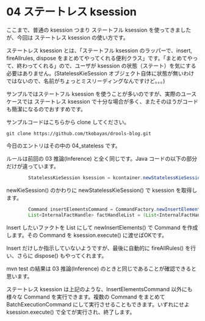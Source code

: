 # 04 ステートレス ksession
ここまで、普通の ksession つまり ステートフル ksession を使ってきましたが、今回は ステートレス ksession の使い方です。

ステートレス ksession とは、「ステートフル ksession のラッパーで、insert, fireAllrules, dispose をまとめてやってくれる便利クラス」です。「まとめてやって、終わってくれる」ので、ユーザが ksession の状態（ステート）を気にする必要はありません。(StatelessKieSession オブジェクト自体に状態が無いわけではないので、名前がちょっとミスリーディングなんですけど｡｡｡)

サンプルではステートフル ksession を使うことが多いのですが、実際のユースケースでは ステートレス ksession で十分な場合が多く、またそのほうがコードも簡潔になるのでおすすめです。

サンプルコードはこちらから clone してください。

```
git clone https://github.com/tkobayas/drools-blog.git
```

今日のエントリはその中の 04_stateless です。

ルールは前回の 03 推論(Inference) と全く同じです。Java コードの以下の部分だけが違っています。

```java
        StatelessKieSession ksession = kcontainer.newStatelessKieSession();
```
newKieSession() のかわりに newStatelessKieSession() で ksession を取得します。

```java
        Command insertElementsCommand = CommandFactory.newInsertElements(Arrays.asList(john, order));
        List<InternalFactHandle> factHandleList = (List<InternalFactHandle>) ksession.execute(insertElementsCommand);
```

Insert したいファクトを List にして newInsertElements() で Command を作成します。その Command を ksession.execute() に渡せばOKです。

Insert だけしか指示していないようですが、最後に自動的に fireAllRules() を行い、さらに dispose() もやってくれます。

mvn test の結果は  03 推論(Inference) のときと同じであることが確認できると思います。

ステートレス ksession は上記のような、InsertElementsCommand 以外にも様々な Command を実行できます。複数の Command をまとめて BatchExecutionCommand にして実行させることもできます。いずれにせよ ksession.execute() で全てが実行され、終了します。
